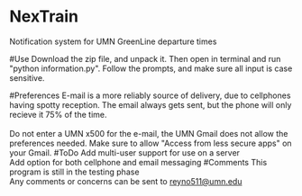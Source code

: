 # NexTrain
Notification system for UMN GreenLine departure times

#Use
Download the zip file, and unpack it.  Then open in terminal and run "python information.py".  Follow the prompts, and make sure all input is case sensitive.

#Preferences
E-mail is a more reliably source of delivery, due to cellphones having spotty reception.  The email always gets sent, but the phone will only recieve it 75% of the time.<br><br>
Do not enter a UMN x500 for the e-mail, the UMN Gmail does not allow the preferences needed.
Make sure to allow "Access from less secure apps" on your Gmail.
#ToDo
Add multi-user support for use on a server<br>
Add option for both cellphone and email messaging
#Comments
This program is still in the testing phase<br>
Any comments or concerns can be sent to reyno511@umn.edu
